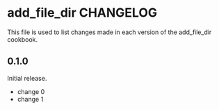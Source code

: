 # add_file_dir CHANGELOG

This file is used to list changes made in each version of the add_file_dir cookbook.

## 0.1.0

Initial release.

- change 0
- change 1
